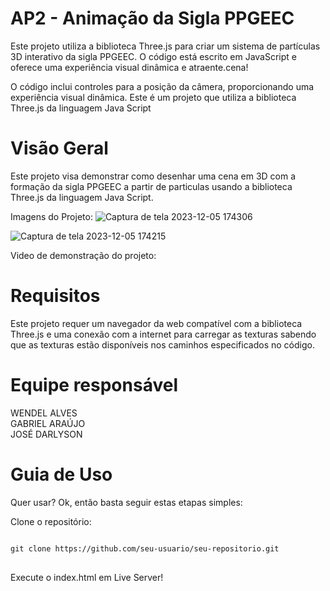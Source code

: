 <h1>AP2 - Animação  da Sigla PPGEEC</h1>
Este projeto utiliza a biblioteca Three.js para criar um sistema de partículas 3D interativo da sigla PPGEEC. O código está escrito em JavaScript e oferece uma experiência visual dinâmica e atraente.cena!
<p>O código inclui controles para a posição da câmera, proporcionando uma experiência visual dinâmica.
Este é um projeto que utiliza a biblioteca Three.js da linguagem Java Script</p>


<h1>Visão Geral</h1>
Este projeto visa demonstrar como desenhar uma cena em 3D com a formação da sigla PPGEEC a partir de particulas usando a biblioteca Three.js da linguagem Java Script.</p>

Imagens do Projeto:
![Captura de tela 2023-12-05 174306](https://github.com/ProjetoSistemaSolar/PPGEEC/assets/107087269/6229dc26-d17f-4774-afed-82e14477155c)

![Captura de tela 2023-12-05 174215](https://github.com/ProjetoSistemaSolar/PPGEEC/assets/107087269/e0e0f8e5-0655-4995-b0ef-45dd6632854d)

Video de demonstração do projeto:



<h1>Requisitos</h1>
Este projeto requer um navegador da web compatível com a biblioteca Three.js e uma conexão com a internet para carregar as texturas sabendo que as texturas estão disponíveis nos caminhos especificados no código.
<h1>Equipe responsável</h1>
WENDEL ALVES<BR>
GABRIEL ARAÚJO<BR>
JOSÉ DARLYSON
<h1>Guia de Uso</h1>
Quer usar? Ok, então basta seguir estas etapas simples:

Clone o repositório:

<pre>
<code>
git clone https://github.com/seu-usuario/seu-repositorio.git
</code>
</pre>

Execute o index.html em Live Server!
